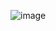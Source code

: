 ![image](https://github.com/shalinibhatt/nestnav/assets/103522321/68c28d46-eb2e-40d3-861a-23ca8995d30b)
